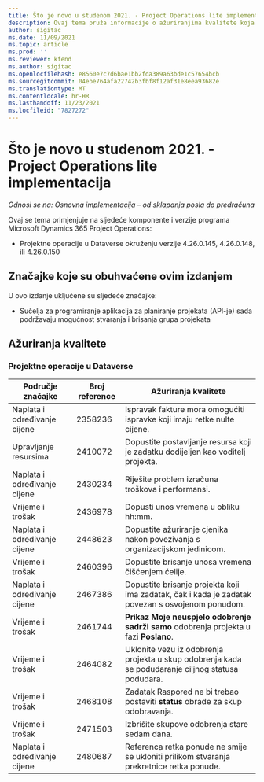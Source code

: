 ```yaml
---
title: Što je novo u studenom 2021. - Project Operations lite implementacija
description: Ovaj tema pruža informacije o ažuriranjima kvalitete koja su dostupna u izdanju project operations lite implementacije u studenom 2021.
author: sigitac
ms.date: 11/09/2021
ms.topic: article
ms.prod: ''
ms.reviewer: kfend
ms.author: sigitac
ms.openlocfilehash: e8560e7c7d6bae1bb2fda389a63bde1c57654bcb
ms.sourcegitcommit: 04ebe764afa22742b3fbf8f12af31e8eea93682e
ms.translationtype: MT
ms.contentlocale: hr-HR
ms.lasthandoff: 11/23/2021
ms.locfileid: "7827272"
---
```

# <a name="whats-new-november-2021---project-operations-lite-deployment"></a>Što je novo u studenom 2021. - Project Operations lite implementacija

_Odnosi se na: Osnovna implementacija – od sklapanja posla do predračuna_

Ovaj se tema primjenjuje na sljedeće komponente i verzije programa Microsoft Dynamics 365 Project Operations:

- Projektne operacije u Dataverse okruženju verzije 4.26.0.145, 4.26.0.148, ili 4.26.0.150
  
## <a name="features-included-in-this-release"></a>Značajke koje su obuhvaćene ovim izdanjem

U ovo izdanje uključene su sljedeće značajke:

- Sučelja za programiranje aplikacija za planiranje projekata (API-je) sada podržavaju mogućnost stvaranja i brisanja grupa projekata

## <a name="quality-updates"></a>Ažuriranja kvalitete

### <a name="project-operations-in-dataverse"></a>Projektne operacije u Dataverse

| Područje značajke | Broj reference | Ažuriranja kvalitete |
| --- | --- | --- |
| Naplata i određivanje cijene | 2358236 | Ispravak fakture mora omogućiti ispravke koji imaju retke nulte cijene. |
| Upravljanje resursima | 2410072 | Dopustite postavljanje resursa koji je zadatku dodijeljen kao voditelj projekta. |
| Naplata i određivanje cijene | 2430234 | Riješite problem izračuna troškova i performansi. |
| Vrijeme i trošak | 2436978 | Dopusti unos vremena u obliku hh:mm. |
| Naplata i određivanje cijene | 2448623 | Dopustite ažuriranje cjenika nakon povezivanja s organizacijskom jedinicom. |
| Vrijeme i trošak | 2460396 | Dopustite brisanje unosa vremena čišćenjem ćelije. |
| Naplata i određivanje cijene | 2467386 | Dopustite brisanje projekta koji ima zadatak, čak i kada je zadatak povezan s osvojenom ponudom. |
| Vrijeme i trošak | 2461744 | **Prikaz Moje neuspjelo odobrenje sadrži samo** odobrenja projekta u fazi **Poslano**. |
| Vrijeme i trošak | 2464082 | Uklonite vezu iz odobrenja projekta u skup odobrenja kada se podudaranje ciljnog statusa podudara. |
| Vrijeme i trošak | 2468108 | Zadatak Raspored ne bi trebao postaviti **status** obrade za skup odobravanja. |
| Vrijeme i trošak | 2471503 | Izbrišite skupove odobrenja stare sedam dana. |
| Naplata i određivanje cijene | 2480687 | Referenca retka ponude ne smije se ukloniti prilikom stvaranja prekretnice retka ponude. |

